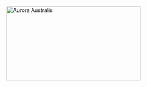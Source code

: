 <html>
<body>
   <a href="http://188.166.235.64/downscaled.jpg">
  <img alt="Aurora Australis" src="http://www.dunedinaurora.nz/images/dna3.jpg" width=360" height="200" fullscreen="yes">
 </a>
</body>
</html>
